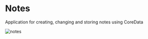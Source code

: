 # Notes
Application for creating, changing and storing notes using CoreData

![notes](https://user-images.githubusercontent.com/33723523/62013304-47626000-b145-11e9-9fbc-55a1d56b4cd1.gif)
